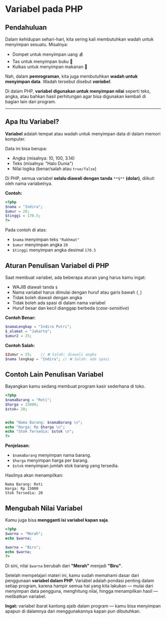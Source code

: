 # Variabel pada PHP

## Pendahuluan

Dalam kehidupan sehari-hari, kita sering kali membutuhkan wadah untuk menyimpan sesuatu. Misalnya:

- Dompet untuk menyimpan uang 💰
- Tas untuk menyimpan buku 🎒
- Kulkas untuk menyimpan makanan 🥦

Nah, dalam **pemrograman**, kita juga membutuhkan **wadah untuk menyimpan data**. Wadah tersebut disebut _**variabel**_.

Di dalam PHP, **variabel digunakan untuk menyimpan nilai** seperti teks, angka, atau bahkan hasil perhitungan agar bisa digunakan kembali di bagian lain dari program.

---

## Apa Itu Variabel?

**Variabel** adalah tempat atau wadah untuk menyimpan data di dalam memori komputer.

Data ini bisa berupa:

- Angka (misalnya: 10, 100, 3.14)
- Teks (misalnya: "Halo Dunia")
- Nilai logika (benar/salah atau `true/false`)

Di PHP, semua variabel **selalu diawali dengan tanda** `**$**` **(dolar)**, diikuti oleh nama variabelnya.

**Contoh:**

```php
<?php
$nama = "Indira";
$umur = 20;
$tinggi = 170.5;
?>
```

Pada contoh di atas:

- `$nama` menyimpan teks `"Rakhmat"`
- `$umur` menyimpan angka `20`
- `$tinggi` menyimpan angka desimal `170.5`

## Aturan Penulisan Variabel di PHP

Saat membuat variabel, ada beberapa aturan yang harus kamu ingat:

- WAJIB diawali tanda `$`
- Nama variabel harus dimulai dengan huruf atau garis bawah (`_`)
- Tidak boleh diawali dengan angka
- Tidak boleh ada spasi di dalam nama variabel
- Huruf besar dan kecil dianggap berbeda (_case-sensitive_)

**Contoh Benar:**

```php
$namaLengkap = "Indira Putri";
$_alamat = "Jakarta";
$umur2 = 25;
```

**Contoh Salah:**

```php
$2umur = 25;    // ❌ Salah: diawali angka
$nama lengkap = "Indira"; // ❌ Salah: ada spasi
```

## Contoh Lain Penulisan Variabel

Bayangkan kamu sedang membuat program kasir sederhana di toko.

```php
<?php
$namaBarang = "Roti";
$harga = 15000;
$stok= 20;


echo "Nama Barang: $namaBarang \n";
echo "Harga: Rp $harga \n";
echo "Stok Tersedia: $stok \n";
?>
```

**Penjelasan:**

- `$namaBarang` menyimpan nama barang.
- `$harga` menyimpan harga per barang.
- `$stok` menyimpan jumlah stok barang yang tersedia.

Hasilnya akan menampilkan:

```
Nama Barang: Roti
Harga: Rp 15000
Stok Tersedia: 20
```

## Mengubah Nilai Variabel

Kamu juga bisa **mengganti isi variabel kapan saja**.

```php
<?php
$warna = "Merah";
echo $warna;

$warna = "Biru";
echo $warna;
?>
```

Di sini, nilai `$warna` berubah dari **"Merah"** menjadi **"Biru"**.

Setelah mempelajari materi ini, kamu sudah memahami dasar dari penggunaan **variabel dalam PHP**. Variabel adalah pondasi penting dalam setiap program, karena hampir semua hal yang kita lakukan — mulai dari menyimpan data pengguna, menghitung nilai, hingga menampilkan hasil — melibatkan variabel.

**Ingat:** variabel ibarat kantong ajaib dalam program — kamu bisa menyimpan apapun di dalamnya dan menggunakannya kapan pun dibutuhkan.
